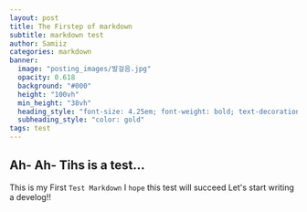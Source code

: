 ```yaml
---
layout: post
title: The Firstep of markdown
subtitle: markdown test
author: Samiiz
categories: markdown
banner:
  image: "posting_images/발걸음.jpg"
  opacity: 0.618
  background: "#000"
  height: "100vh"
  min_height: "38vh"
  heading_style: "font-size: 4.25em; font-weight: bold; text-decoration: underline"
  subheading_style: "color: gold"
tags: test
---
```


## Ah- Ah- Tihs is a test...

This is my First `Test Markdown`
I `hope` this test will succeed
Let's start writing a develog!!